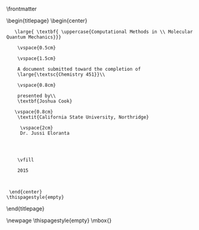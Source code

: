 \frontmatter

\begin{titlepage}
    \begin{center}
           
       \large{ \textbf{ \uppercase{Computational Methods in \\ Molecular Quantum Mechanics}}}
        
        \vspace{0.5cm}
        
        \vspace{1.5cm}
 
        A document submitted toward the completion of
        \large{\textsc{Chemistry 451}}\\ 
        
        \vspace{0.8cm}        
         
        presented by\\        
        \textbf{Joshua Cook}
       
       \vspace{0.8cm}    
        \textit{California State University, Northridge}       
        
         \vspace{2cm}
         Dr. Jussi Eloranta             
       

        
        
        \vfill
  
        2015
        
 
 
     \end{center}
    \thispagestyle{empty}
\end{titlepage} 

\newpage
\thispagestyle{empty}
\mbox{}
